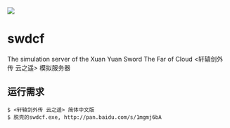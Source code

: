 ﻿<img src="http://upload.wikimedia.org/wikipedia/zh/thumb/9/9b/The_Far_of_Cloud_-_Cover.jpg/220px-The_Far_of_Cloud_-_Cover.jpg">

swdcf
=====

The simulation server of the Xuan Yuan Sword The Far of Cloud
<轩辕剑外传 云之遥> 模拟服务器

运行需求
-----------------------
    $ <轩辕剑外传 云之遥> 简体中文版
    $ 脱壳的swdcf.exe, http://pan.baidu.com/s/1mgmj6bA